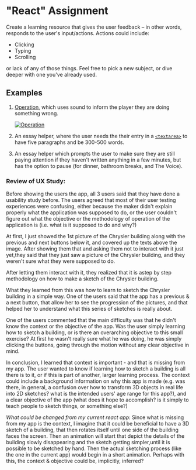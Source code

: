 # "React" Assignment

Create a learning resource that gives the user feedback – in other words, responds to the user's input/actions. Actions could include:

* Clicking
* Typing
* Scrolling

or lack of any of those things. Feel free to pick a new subject, or dive deeper with one you've already used.

## Examples

1. [Operation](http://en.wikipedia.org/wiki/Operation_(game)), which uses sound to inform the player they are doing something wrong.

    [![Operation](http://img.youtube.com/vi/_6MAkLJ79LE/0.jpg)](http://www.youtube.com/watch?v=_6MAkLJ79LE)

1. An essay helper, where the user needs the their entry in a [`<textarea>`](https://developer.mozilla.org/en-US/docs/Web/HTML/Element/textarea) to have five paragraphs and be 300-500 words.
1. An essay helper which prompts the user to make sure they are still paying attention if they haven't written anything in a few minutes, but has the option to pause (for dinner, bathroom breaks, and The Voice).

### Review of UX Study:

Before showing the users the app, all 3 users said that they have done a usability study before.
The users agreed that most of their user testing experiences were confusing, either because
the maker didn't explain properly what the application was supposed to do, or the user
couldn't figure out what the objective or the methodology of operation of the application is (i.e.
what is it supposed to do and why?)

At first, I just showed the 1st picture of the Chrysler building along with the previous
and next buttons below it, and covered up the texts above the image. After showing them that
and asking them not to interact with it just yet,they said that they just saw a picture of the
Chrysler building, and they weren't sure what they were supposed to do.

After letting them interact with it, they realized that it is astep by step methodology
on how to make a sketch of the Chrysler building.

What they learned from this was how to learn to sketch the Chrysler building in a
simple way. One of the users said that the app has a previous & a next button,
that allow her to see the progression of the pictures, and that
helped her to understand what this series of sketches is really about.

One of the users commented that the main difficulty was that he didn't know
the context or the objective of the app. Was the user simply learning how to sketch
a building, or is there an overarching objective to this small exercise? At first
he wasn't really sure what he was doing, he was simply clicking the buttons,
going through the motion without any clear objective in mind.

In conclusion, I learned that context is important - and that is missing from my app.
The user wanted to know if learning how to sketch a building is all there is to it,
or if this is part of another, larger learning process. The context could include
a background information on why this app is made (e.g. was there, in general, a confusion over
how to transform 3D objects in real life into 2D sketches? what is the intended
users' age range for this app?), and a clear objective of the app (what does it hope
to accomplish? is it simply to teach people to sketch things, or something else?)

*What could be changed from my current react app*:
Since what is missing from my app is the context, I imagine that it could be beneficial to
have a 3D sketch of a building, that then rotates itself until one side of the building faces the
screen. Then an animation will start that depict the details of the building slowly disappearing
and the sketch getting simpler,until it is possible to be sketched by hand. Then the actual
sketching process (like the one in the current app) would begin in a short animation.
Perhaps with this, the context & objective could be, implicitly, inferred?
